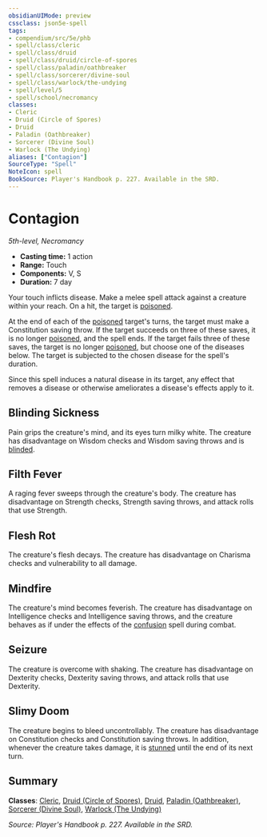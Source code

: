 ```yaml
---
obsidianUIMode: preview
cssclass: json5e-spell
tags:
- compendium/src/5e/phb
- spell/class/cleric
- spell/class/druid
- spell/class/druid/circle-of-spores
- spell/class/paladin/oathbreaker
- spell/class/sorcerer/divine-soul
- spell/class/warlock/the-undying
- spell/level/5
- spell/school/necromancy
classes:
- Cleric
- Druid (Circle of Spores)
- Druid
- Paladin (Oathbreaker)
- Sorcerer (Divine Soul)
- Warlock (The Undying)
aliases: ["Contagion"]
SourceType: "Spell"
NoteIcon: spell
BookSource: Player's Handbook p. 227. Available in the SRD.
---
```

# Contagion
*5th-level, Necromancy*  

- **Casting time:** 1 action
- **Range:** Touch
- **Components:** V, S
- **Duration:** 7 day

Your touch inflicts disease. Make a melee spell attack against a creature within your reach. On a hit, the target is [poisoned](/2-Mechanics/CLI/rules/conditions.md#poisoned).

At the end of each of the [poisoned](/2-Mechanics/CLI/rules/conditions.md#poisoned) target's turns, the target must make a Constitution saving throw. If the target succeeds on three of these saves, it is no longer [poisoned](/2-Mechanics/CLI/rules/conditions.md#poisoned), and the spell ends. If the target fails three of these saves, the target is no longer [poisoned](/2-Mechanics/CLI/rules/conditions.md#poisoned), but choose one of the diseases below. The target is subjected to the chosen disease for the spell's duration.

Since this spell induces a natural disease in its target, any effect that removes a disease or otherwise ameliorates a disease's effects apply to it.

## Blinding Sickness

Pain grips the creature's mind, and its eyes turn milky white. The creature has disadvantage on Wisdom checks and Wisdom saving throws and is [blinded](/2-Mechanics/CLI/rules/conditions.md#blinded).

## Filth Fever

A raging fever sweeps through the creature's body. The creature has disadvantage on Strength checks, Strength saving throws, and attack rolls that use Strength.

## Flesh Rot

The creature's flesh decays. The creature has disadvantage on Charisma checks and vulnerability to all damage.

## Mindfire

The creature's mind becomes feverish. The creature has disadvantage on Intelligence checks and Intelligence saving throws, and the creature behaves as if under the effects of the [confusion](/2-Mechanics/CLI/spells/confusion.md) spell during combat.

## Seizure

The creature is overcome with shaking. The creature has disadvantage on Dexterity checks, Dexterity saving throws, and attack rolls that use Dexterity.

## Slimy Doom

The creature begins to bleed uncontrollably. The creature has disadvantage on Constitution checks and Constitution saving throws. In addition, whenever the creature takes damage, it is [stunned](/2-Mechanics/CLI/rules/conditions.md#stunned) until the end of its next turn.

## Summary

**Classes**: [Cleric](/2-Mechanics/CLI/classes/cleric.md), [Druid (Circle of Spores)](/2-Mechanics/CLI/classes/druid-circle-of-spores-tce.md), [Druid](/2-Mechanics/CLI/classes/druid.md), [Paladin (Oathbreaker)](/2-Mechanics/CLI/classes/paladin-oathbreaker.md), [Sorcerer (Divine Soul)](/2-Mechanics/CLI/classes/sorcerer-divine-soul-xge.md), [Warlock (The Undying)](/2-Mechanics/CLI/classes/warlock-the-undying-scag.md)

*Source: Player's Handbook p. 227. Available in the SRD.*